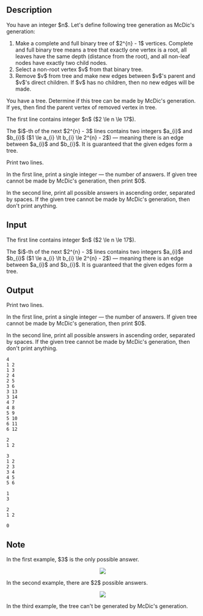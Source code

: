## Description

<div><p>You have an integer $n$. Let's define following tree generation as <span class="tex-font-style-it">McDic's generation</span>:</p><ol> <li> Make a complete and full binary tree of $2^{n} - 1$ vertices. Complete and full binary tree means a tree that exactly one vertex is a root, all leaves have the same depth (distance from the root), and all non-leaf nodes have exactly two child nodes. </li><li> Select a non-root vertex $v$ from that binary tree. </li><li> Remove $v$ from tree and make new edges between $v$'s parent and $v$'s direct children. If $v$ has no children, then no new edges will be made. </li></ol><p>You have a tree. Determine if this tree can be made by McDic's generation. If yes, then find the parent vertex of removed vertex in tree.</p></div><div class="input-specification"><p>The first line contains integer $n$ ($2 \le n \le 17$).</p><p>The $i$-th of the next $2^{n} - 3$ lines contains two integers $a_{i}$ and $b_{i}$ ($1 \le a_{i} \lt b_{i} \le 2^{n} - 2$)&nbsp;— meaning there is an edge between $a_{i}$ and $b_{i}$. It is guaranteed that the given edges form a tree.</p></div><div class="output-specification"><p>Print two lines.</p><p>In the first line, print a single integer&nbsp;— the number of answers. If given tree cannot be made by McDic's generation, then print $0$.</p><p>In the second line, print all possible answers in ascending order, separated by spaces. If the given tree cannot be made by McDic's generation, then don't print anything.</p></div>

## Input

<p>The first line contains integer $n$ ($2 \le n \le 17$).</p><p>The $i$-th of the next $2^{n} - 3$ lines contains two integers $a_{i}$ and $b_{i}$ ($1 \le a_{i} \lt b_{i} \le 2^{n} - 2$)&nbsp;— meaning there is an edge between $a_{i}$ and $b_{i}$. It is guaranteed that the given edges form a tree.</p>

## Output

<p>Print two lines.</p><p>In the first line, print a single integer&nbsp;— the number of answers. If given tree cannot be made by McDic's generation, then print $0$.</p><p>In the second line, print all possible answers in ascending order, separated by spaces. If the given tree cannot be made by McDic's generation, then don't print anything.</p>





```input1
4
1 2
1 3
2 4
2 5
3 6
3 13
3 14
4 7
4 8
5 9
5 10
6 11
6 12
```




```input2
2
1 2
```




```input3
3
1 2
2 3
3 4
4 5
5 6
```




```output1
1
3
```




```output2
2
1 2
```




```output3
0
```



## Note

<p>In the first example, $3$ is the only possible answer.</p><center> <img class="tex-graphics" src="file://7TSMvbJ2.png" style="max-width: 100.0%;max-height: 100.0%;"> </center><p>In the second example, there are $2$ possible answers.</p><center> <img class="tex-graphics" src="file://UYoBHUWz.png" style="max-width: 100.0%;max-height: 100.0%;"> </center><p>In the third example, the tree can't be generated by McDic's generation.</p>
